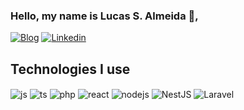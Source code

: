 ### Hello, my name is Lucas S. Almeida 👋,

[![Blog](https://img.shields.io/website?label=lucsa.dev/&style=for-the-badge&url=https://lucsa.dev/)](https://lucsa.dev)
[![Linkedin](https://img.shields.io/badge/Linkedin-0077B5?style=for-the-badge&logo=linkedin&logoColor=white)](https://www.linkedin.com/in/lucassalmeida/)

## Technologies I use

<div style="display: inline_block">
  <img align="center" alt="js" src="https://img.shields.io/badge/JavaScript-F7DF1E?style=for-the-badge&logo=javascript&logoColor=black" />
  <img align="center" alt="ts" src="https://img.shields.io/badge/TypeScript-007ACC?style=for-the-badge&logo=typescript&logoColor=white" />
  <img align="center" alt="php" src="https://img.shields.io/badge/PHP-697ab1?style=for-the-badge&logo=php&logoColor=white" />
  <img align="center" alt="react" src="https://img.shields.io/badge/React-20232A?style=for-the-badge&logo=react&logoColor=61DAFB" />
  <img align="center" alt="nodejs" src="https://img.shields.io/badge/Node.js-43853D?style=for-the-badge&logo=node.js&logoColor=white" />
  <img align="center" alt="NestJS" src="https://img.shields.io/badge/NestJs-ed2945?style=for-the-badge&logo=nestjs&logoColor=white" />
  <img align="center" alt="Laravel" src="https://img.shields.io/badge/Laravel-white?style=for-the-badge&logo=laravel&logoColor=f7281d" />
</div><br/>
